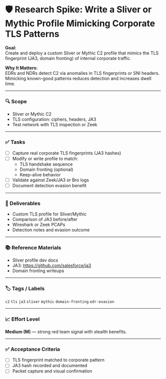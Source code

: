 # 🛡️ Research Spike: Write a Sliver or Mythic Profile Mimicking Corporate TLS Patterns

**Goal:**  
Create and deploy a custom Sliver or Mythic C2 profile that mimics the TLS fingerprint (JA3, domain fronting) of internal corporate traffic.

**Why It Matters:**  
EDRs and NDRs detect C2 via anomalies in TLS fingerprints or SNI headers. Mimicking known-good patterns reduces detection and increases dwell time.

---

### 🔍 Scope
- Sliver or Mythic C2
- TLS configuration: ciphers, headers, JA3
- Test network with TLS inspection or Zeek

---

### ✅ Tasks
- [ ] Capture real corporate TLS fingerprints (JA3 hashes)
- [ ] Modify or write profile to match:
  - TLS handshake sequence
  - Domain fronting (optional)
  - Keep-alive behavior
- [ ] Validate against Zeek/JA3 or Bro logs
- [ ] Document detection evasion benefit

---

### 🎯 Deliverables
- Custom TLS profile for Sliver/Mythic
- Comparison of JA3 before/after
- Wireshark or Zeek PCAPs
- Detection notes and evasion outcome

---

### 📚 Reference Materials
- Sliver profile dev docs  
- JA3: https://github.com/salesforce/ja3  
- Domain fronting writeups

---

### 🏷️ Tags / Labels
`c2` `tls` `ja3` `sliver` `mythic` `domain-fronting` `edr-evasion`

---

### 📈 Effort Level
**Medium (M)** — strong red team signal with stealth benefits.

---

### ✅ Acceptance Criteria
- [ ] TLS fingerprint matched to corporate pattern
- [ ] JA3 hash recorded and documented
- [ ] Packet capture and visual confirmation
